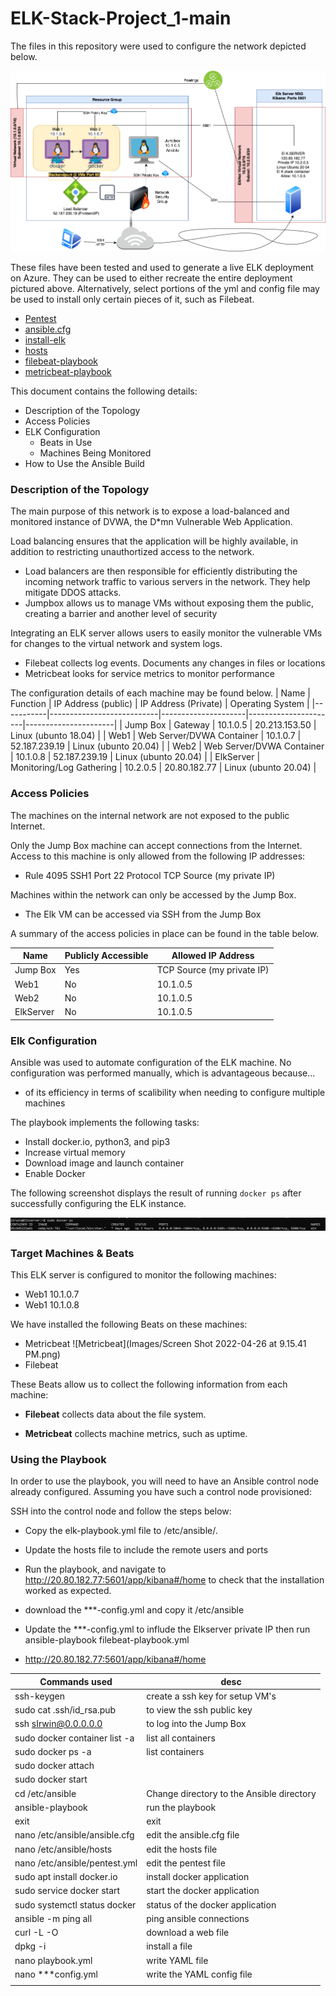 # ELK-Stack-Project_1-main

The files in this repository were used to configure the network depicted below.

![Network Diagram](https://github.com/dantedigi/VU-CYBOOT/blob/main/ELK-Stack-Project_1/Network_Diagrams/ELK_Diagram_1.drawio.png)

These files have been tested and used to generate a live ELK deployment on Azure. They can be used to either recreate the entire deployment pictured above. Alternatively, select portions of the yml and config file may be used to install only certain pieces of it, such as Filebeat.

  - [Pentest](ELK-Stack-Project_1/Ansible_1/pentest.yml)
  - [ansible.cfg](ELK-Stack-Project_1/Ansible_1/ansible.cfg)
  - [install-elk](ELK-Stack-Project_1/Ansible_1/install-elk.yml)
  - [hosts](ELK-Stack-Project_1/Ansible_1/hosts)
  - [filebeat-playbook](ELK-Stack-Project_1/Ansible_1/filebeat-playbook.yml)
  - [metricbeat-playbook](ELK-Stack-Project_1/Ansible_1/metricbeat-playbook.yml)


This document contains the following details:
- Description of the Topology
- Access Policies
- ELK Configuration
  - Beats in Use
  - Machines Being Monitored
- How to Use the Ansible Build


### Description of the Topology

The main purpose of this network is to expose a load-balanced and monitored instance of DVWA, the D*mn Vulnerable Web Application.

Load balancing ensures that the application will be highly available, in addition to restricting unauthortized access to the network.
- Load balancers are then responsible for efficiently distributing the incoming network traffic to various servers in the network.  They help mitigate DDOS attacks.
- Jumpbox allows us to manage VMs without exposing them  the public, creating a barrier and another level of security 

Integrating an ELK server allows users to easily monitor the vulnerable VMs for changes to the virtual network and system logs.
- Filebeat collects log events.  Documents any changes in files or locations
- Metricbeat looks for service metrics to monitor performance 

The configuration details of each machine may be found below.
| Name      | Function                  | IP Address (public) | IP Address (Private) | Operating System     |
|-----------|---------------------------|---------------------|----------------------|----------------------|
| Jump Box  | Gateway                   | 10.1.0.5            | 20.213.153.50        | Linux (ubunto 18.04) |
| Web1      | Web Server/DVWA Container | 10.1.0.7            | 52.187.239.19        | Linux (ubunto 20.04) |
| Web2      | Web Server/DVWA Container | 10.1.0.8            | 52.187.239.19        | Linux (ubunto 20.04) |
| ElkServer | Monitoring/Log Gathering  | 10.2.0.5            | 20.80.182.77         | Linux (ubunto 20.04) |

### Access Policies

The machines on the internal network are not exposed to the public Internet. 

Only the Jump Box machine can accept connections from the Internet. Access to this machine is only allowed from the following IP addresses:
- Rule 4095 SSH1 Port 22 Protocol TCP Source (my private IP)

Machines within the network can only be accessed by the Jump Box.
- The Elk VM can be accessed via SSH from the Jump Box

A summary of the access policies in place can be found in the table below.

| Name       | Publicly Accessible | Allowed IP Address         |
|------------|---------------------|----------------------------|
| Jump Box   | Yes                 | TCP Source (my private IP) |
|  Web1      | No                  | 10.1.0.5                   |
|  Web2      | No                  | 10.1.0.5                   |
|  ElkServer | No                  | 10.1.0.5                   |

### Elk Configuration

Ansible was used to automate configuration of the ELK machine. No configuration was performed manually, which is advantageous because...
- of its efficiency in terms of scalibility when needing to configure multiple machines

The playbook implements the following tasks:
- Install docker.io, python3, and pip3
- Increase virtual memory
- Download image and launch container
- Enable Docker

The following screenshot displays the result of running `docker ps` after successfully configuring the ELK instance.

![Elk Docker PS](Images/Elk_docker_ps.png)

### Target Machines & Beats
This ELK server is configured to monitor the following machines:
- Web1 10.1.0.7
- Web1 10.1.0.8

We have installed the following Beats on these machines:
- Metricbeat
![Metricbeat](Images/Screen Shot 2022-04-26 at 9.15.41 PM.png)
- Filebeat

These Beats allow us to collect the following information from each machine:
- **Filebeat** collects data about the file system.

- **Metricbeat** collects machine metrics, such as uptime.


### Using the Playbook
In order to use the playbook, you will need to have an Ansible control node already configured. Assuming you have such a control node provisioned: 

SSH into the control node and follow the steps below:
- Copy the elk-playbook.yml file to /etc/ansible/.
- Update the hosts file to include the remote users and ports
- Run the playbook, and navigate to http://20.80.182.77:5601/app/kibana#/home to check that the installation worked as expected.

- download the ***-config.yml and copy it /etc/ansible
- Update the ***-config.yml to influde the Elkserver private IP then run ansible-playbook filebeat-playbook.yml
- http://20.80.182.77:5601/app/kibana#/home

| Commands used                 | desc                                      |
|-------------------------------|-------------------------------------------|
| ssh-keygen                    | create a ssh key for setup VM's           |
| sudo cat .ssh/id_rsa.pub      | to view the ssh public key                |
| ssh sIrwin@0.0.0.0.0          | to log into the Jump Box                  |
| sudo docker container list -a | list all containers                       |
| sudo docker ps -a             | list containers                           |
| sudo docker attach            |                                           |
| sudo docker start             |                                           |
| cd /etc/ansible               | Change directory to the Ansible directory |
| ansible-playbook              | run the playbook                          |
| exit                          | exit                                      |
| nano /etc/ansible/ansible.cfg | edit the ansible.cfg file                 |
| nano /etc/ansible/hosts       | edit the hosts file                       |
| nano /etc/ansible/pentest.yml | edit the pentest file                     |
| sudo apt install docker.io    | install docker application                |
| sudo service docker start     | start the docker application              |
| sudo systemctl status docker  | status of the docker application          |
| ansible -m ping all           | ping ansible connections                  |
| curl -L -O                    | download a web file                       |
| dpkg -i                       | install a file                            |
| nano playbook.yml             | write YAML file                           |
| nano ***config.yml            | write the YAML config file                |
|                               |                                           |
